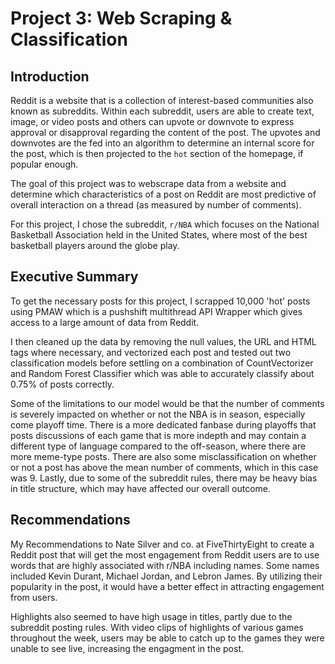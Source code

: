 # Project 3: Web Scraping & Classification

## Introduction

Reddit is a website that is a collection of interest-based communities also known as subreddits. Within each subreddit, users are able to create text, image, or video posts and others can upvote or downvote to express approval or disapproval regarding the content of the post. The upvotes and downvotes are the fed into an algorithm to determine an internal score for the post, which is then projected to the `hot` section of the homepage, if popular enough.

The goal of this project was to webscrape data from a website and determine which characteristics of a post on Reddit are most predictive of overall interaction on a thread (as measured by number of comments).

For this project, I chose the subreddit, `r/NBA` which focuses on the National Basketball Association held in the United States, where most of the best basketball players around the globe play.

## Executive Summary

To get the necessary posts for this project, I scrapped 10,000 'hot' posts using PMAW which is a pushshift multithread API Wrapper which gives access to a large amount of data from Reddit.

I then cleaned up the data by removing the null values, the URL and HTML tags where necessary, and vectorized each post and tested out two classification models before settling on a combination of CountVectorizer and Random Forest Classifier which was able to accurately classify about 0.75% of posts correctly.

Some of the limitations to our model would be that the number of comments is severely impacted on whether or not the NBA is in season, especially come playoff time. There is a more dedicated fanbase during playoffs that posts discussions of each game that is more indepth and may contain a different type of language compared to the off-season, where there are more meme-type posts. There are also some misclassification on whether or not a post has above the mean number of comments, which in this case was 9. Lastly, due to some of the subreddit rules, there may be heavy bias in title structure, which may have affected our overall outcome.

## Recommendations

My Recommendations to Nate Silver and co. at FiveThirtyEight to create a Reddit post that will get the most engagement from Reddit users are to use words that are highly associated with r/NBA including names. Some names included Kevin Durant, Michael Jordan, and Lebron James. By utilizing their popularity in the post, it would have a better effect in attracting engagement from users. 

Highlights also seemed to have high usage in titles, partly due to the subreddit posting rules. With video clips of highlights of various games throughout the week, users may be able to catch up to the games they were unable to see live, increasing the engagment in the post.
